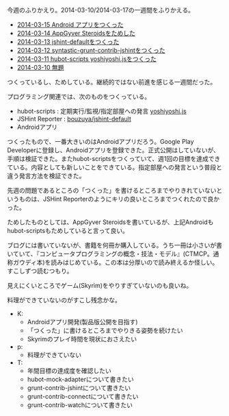 今週のふりかえり。2014-03-10/2014-03-17の一週間をふりかえる。

- [2014-03-15 Android アプリをつくった](https://blog.bouzuya.net/2014/03/15/diary/)
- [2014-03-14 AppGyver Steroidsをためした](https://blog.bouzuya.net/2014/03/14/diary/)
- [2014-03-13 jshint-defaultをつくった](https://blog.bouzuya.net/2014/03/13/diary/)
- [2014-03-12 syntastic-grunt-contrib-jshintをつくった](https://blog.bouzuya.net/2014/03/12/diary/)
- [2014-03-11 hubot-scripts yoshiyoshi.jsをつくった](https://blog.bouzuya.net/2014/03/11/diary/)
- [2014-03-10 無題](https://blog.bouzuya.net/2014/03/10/diary/)

つくっているし、ためしている。継続的ではない前進を感じる一週間だった。

プログラミング関連では、次のものをつくっている。

- hubot-scripts : 定期実行/監視/指定部屋への発言 [yoshiyoshi.js](https://github.com/faithcreates/hubot-scripts/pull/6)
- JSHint Reporter : [bouzuya/jshint-default][]
- Androidアプリ

つくったもので、一番大きいのはAndroidアプリだろう。Google Play Developerに登録し、Androidアプリを登録できた。正式公開はしていないが、手順は検証できた。またhubot-scriptsをつくっていて、週1回の目標を達成できている。内容としても新しいことをできている。指定部屋への発言という普段と違う発言方法を検証できた。

先週の問題であるところの「つくった」を書けるところまでやりきれていないというものは、JSHint Reporterのようにキリの良いところまでつくれたので良かった。

ためしたものとしては、AppGyver Steroidsを書いているが、上記Androidもhubot-scriptsもためしていると言って良い。

ブログには書いていないが、書籍を何冊か購入している。うち一冊は小さいが書いていて、『コンピュータプログラミングの概念・技法・モデル』(CTMCP。通称ガウディ本)を読みはじめている。この本は分厚いので読み終えるか怪しい。すこしずつ読むつもり。

見えにくいところでゲーム(Skyrim)をやりすぎていないのも良いね。

料理ができていないのがすこし残念かな。

- K:
  - Androidアプリ開発(製品版公開を目指す)
  - 「つくった」に書けるところまでやりきる姿勢を続けたい
  - Skyrimのプレイ時間を現状におさえたい
- p:
  - 料理ができていない
- T:
  - 年間目標の達成度を確認したい
  - hubot-mock-adapterについて書きたい
  - grunt-contrib-jshintについて書きたい
  - grunt-contrib-connectについて書きたい
  - grunt-contrib-watchについて書きたい

[bouzuya/jshint-default]: https://github.com/bouzuya/jshint-default
